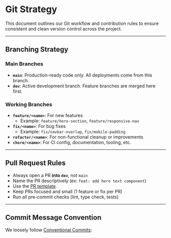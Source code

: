 # Git Strategy

This document outlines our Git workflow and contribution rules to ensure consistent and clean version control across the project.

---

## Branching Strategy

### Main Branches

- **`main`**: Production-ready code only. All deployments come from this branch.
- **`dev`**: Active development branch. Feature branches are merged here first.

### Working Branches

- **`feature/<name>`**: For new features
  - Example: `feature/hero-section`, `feature/responsive-nav`
- **`fix/<name>`**: For bug fixes
  - Example: `fix/navbar-overlap`, `fix/mobile-padding`
- **`refactor/<name>`**: For non-functional cleanup or improvements
- **`chore/<name>`**: For CI config, documentation, tooling, etc.

---

## Pull Request Rules

- Always open a PR **into `dev`**, not `main`
- Name the PR descriptively (ex: `feat: add hero text component`)
- Use the [PR template](../.github/pull_request_template.md).
- Keep PRs focused and small (1 feature or fix per PR)
- Run all pre-commit checks (lint, type check, tests)

---

## Commit Message Convention

We loosely follow [Conventional Commits](https://www.conventionalcommits.org/en/v1.0.0/):
